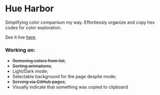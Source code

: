 # Hue Harbor
Simplifying color comparison my way. Effortlessly organize and copy hex codes for color exploration. 

See it live [here](https://jvsonica.github.io/hueharbor/).

### Working on:

- ~~Removing colors from list~~;
- ~~Sorting animations~~;
- Light/Dark mode;
- Selectable background for the page despite mode;
- ~~Serving via GitHub pages~~;
- Visually indicate that something was copied to clipboard

